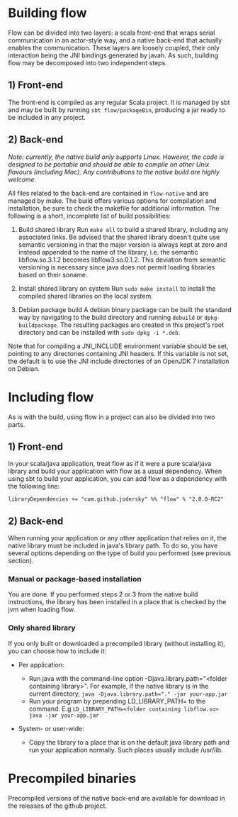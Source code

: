 # Building flow
Flow can be divided into two layers: a scala front-end that wraps serial communication in an actor-style way, and a native back-end that actually enables the communication. These layers are loosely coupled, their only interaction being the JNI bindings generated by javah. As such, building flow may be decomposed into two independent steps.

## 1) Front-end
The front-end is compiled as any regular Scala project. It is managed by sbt and may be built by running `sbt flow/packageBin`, producing a jar ready to be included in any project.

## 2) Back-end
_Note: currently, the native build only supports Linux. However, the code is designed to be portable and should be able to compile on other Unix flavours (including Mac). Any contributions to the native build are highly welcome._

All files related to the back-end are contained in `flow-native` and are managed by make. The build offers various options for compilation and installation, be sure to check the makefile for additional information. The following is a short, incomplete list of build possibilities:

1.  Build shared library
    Run `make all` to build a shared library, including any associated links. Be advised that the shared library doesn't quite use semantic versioning in that the major version is always kept at zero and instead appended to the name of the library, i.e. the semantic libflow.so.3.1.2 becomes libflow3.so.0.1.2. This deviation from semantic versioning is necessary since java does not permit loading libraries based on their soname.

2.  Install shared library on system
    Run `sudo make install` to install the compiled shared libraries on the local system.

3.  Debian package build
    A debian binary package can be built the standard way by navigating to the build directory and running `debuild` or `dpkg-buildpackage`. The resulting packages are created in this project's root directory and can be installed with `sudo dpkg -i *.deb`.

Note that for compiling a JNI_INCLUDE environment variable should be set, pointing to any directories containing JNI headers. If this variable is not set, the default is to use the JNI include directories of an OpenJDK 7 installation on Debian.

# Including flow
As is with the build, using flow in a project can also be divided into two parts.

## 1) Front-end
In your scala/java application, treat flow as if it were a pure scala/java library and build your application with flow as a usual dependency. When using sbt to build your application, you can add flow as a dependency with the following line:

    libraryDependencies += "com.github.jodersky" %% "flow" % "2.0.0-RC2"

## 2) Back-end
When running your application or any other application that relies on it, the native library must be included in java's library path. To do so, you have several options depending on the type of build you performed (see previous section).

### Manual or package-based installation
You are done. If you performed steps 2 or 3 from the native build instructions, the library has been installed in a place that is checked by the jvm when loading flow.

### Only shared library
If you only built or downloaded a precompiled library (without installing it), you can choose how to include it:
-  Per application:
    -  Run java with the command-line option -Djava.library.path="\<folder containing library\>". For example, if the native library is in the current directory, ```java -Djava.library.path="." -jar your-app.jar```
    -  Run your program by prepending LD_LIBRARY_PATH=<folder containing libflow.so> to the command. E.g ```LD_LIBRARY_PATH=<folder containing libflow.so> java -jar your-app.jar```

-  System- or user-wide:
    - Copy the library to a place that is on the default java library path and run your application normally. Such places usually include /usr/lib.


# Precompiled binaries
Precompiled versions of the native back-end are available for download in the releases of the github project.